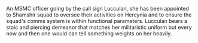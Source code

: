 An MSMC officer going by the call sign Lucculan, she has been appointed to Shamshir squad to oversee their activities on Hercynia and to ensure the squad's comms system is within functional parameters. Lucculan bears a stoic and piercing demeanor that matches her militaristic uniform but every now and then one would can tell something weights on her heavily.
